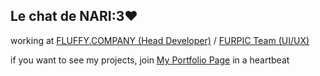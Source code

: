 <h2><strong>Le chat de NARI:3&#9829;</strong></h2>
<p>working at <a href="https://fluffy.company">FLUFFY.COMPANY (Head Developer)</a> / <a href="https://furpic.net/about">FURPIC Team (UI/UX)</a></p>
<p>if you want to see my projects, join <a href="https://naridecat.github.io">My Portfolio Page</a> in a heartbeat</p>
